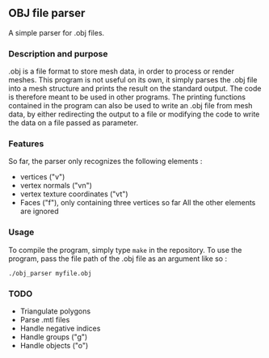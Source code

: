 ## OBJ file parser
A simple parser for .obj files.

### Description and purpose
.obj is a file format to store mesh data, in order to process or render meshes.
This program is not useful on its own, it simply parses the .obj file into a mesh structure and prints the result on the standard output.
The code is therefore meant to be used in other programs.
The printing functions contained in the program can also be used to write an .obj file from mesh data, by either redirecting the output to a file or modifying the code to write the data on a file passed as parameter.

### Features
So far, the parser only recognizes the following elements :
- vertices ("v")
- vertex normals ("vn")
- vertex texture coordinates ("vt")
- Faces ("f"), only containing three vertices so far
All the other elements are ignored

### Usage
To compile the program, simply type `make` in the repository.
To use the program, pass the file path of the .obj file as an argument like so :
```
./obj_parser myfile.obj
```

### TODO
- Triangulate polygons
- Parse .mtl files
- Handle negative indices
- Handle groups ("g")
- Handle objects ("o")
